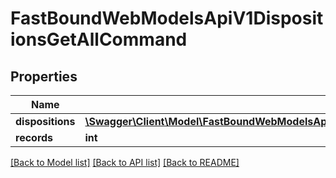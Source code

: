 # FastBoundWebModelsApiV1DispositionsGetAllCommand

## Properties
Name | Type | Description | Notes
------------ | ------------- | ------------- | -------------
**dispositions** | [**\Swagger\Client\Model\FastBoundWebModelsApiV1DispositionsBaseGetAllBaseGetAllCommandDispositionModel[]**](FastBoundWebModelsApiV1DispositionsBaseGetAllBaseGetAllCommandDispositionModel.md) |  | [optional] 
**records** | **int** |  | [optional] 

[[Back to Model list]](../../README.md#documentation-for-models) [[Back to API list]](../../README.md#documentation-for-api-endpoints) [[Back to README]](../../README.md)

